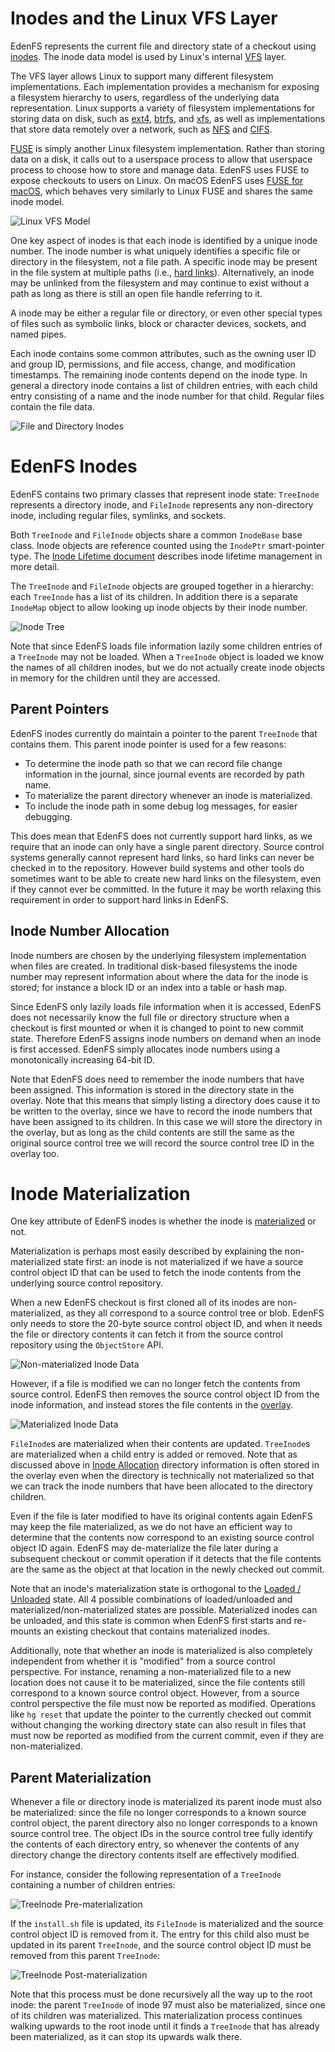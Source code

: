 # Inodes and the Linux VFS Layer

EdenFS represents the current file and directory state of a checkout using
[inodes](https://en.wikipedia.org/wiki/Inode). The inode data model is used by
Linux's internal
[VFS](https://www.kernel.org/doc/html/latest/filesystems/vfs.html) layer.

The VFS layer allows Linux to support many different filesystem implementations.
Each implementation provides a mechanism for exposing a filesystem hierarchy to
users, regardless of the underlying data representation. Linux supports a
variety of filesystem implementations for storing data on disk, such as
[ext4](https://en.wikipedia.org/wiki/Ext4),
[btrfs](https://en.wikipedia.org/wiki/Btrfs), and
[xfs](https://en.wikipedia.org/wiki/XFS), as well as implementations that store
data remotely over a network, such as
[NFS](https://en.wikipedia.org/wiki/Network_File_System) and
[CIFS](https://en.wikipedia.org/wiki/Server_Message_Block).

[FUSE](https://en.wikipedia.org/wiki/Filesystem_in_Userspace) is simply another
Linux filesystem implementation. Rather than storing data on a disk, it calls
out to a userspace process to allow that userspace process to choose how to
store and manage data. EdenFS uses FUSE to expose checkouts to users on Linux.
On macOS EdenFS uses [FUSE for macOS](https://osxfuse.github.io/), which behaves
very similarly to Linux FUSE and shares the same inode model.

![Linux VFS Model](img/fuse_vfs.svg)

One key aspect of inodes is that each inode is identified by a unique inode
number. The inode number is what uniquely identifies a specific file or
directory in the filesystem, not a file path. A specific inode may be present in
the file system at multiple paths (i.e.,
[hard links](https://en.wikipedia.org/wiki/Hard_link)). Alternatively, an inode
may be unlinked from the filesystem and may continue to exist without a path as
long as there is still an open file handle referring to it.

A inode may be either a regular file or directory, or even other special types
of files such as symbolic links, block or character devices, sockets, and named
pipes.

Each inode contains some common attributes, such as the owning user ID and group
ID, permissions, and file access, change, and modification timestamps. The
remaining inode contents depend on the inode type. In general a directory inode
contains a list of children entries, with each child entry consisting of a name
and the inode number for that child. Regular files contain the file data.

![File and Directory Inodes](img/inode_contents.svg)

# EdenFS Inodes

EdenFS contains two primary classes that represent inode state: `TreeInode`
represents a directory inode, and `FileInode` represents any non-directory
inode, including regular files, symlinks, and sockets.

Both `TreeInode` and `FileInode` objects share a common `InodeBase` base class.
Inode objects are reference counted using the `InodePtr` smart-pointer type. The
[Inode Lifetime document](InodeLifetime.md) describes inode lifetime management
in more detail.

The `TreeInode` and `FileInode` objects are grouped together in a hierarchy:
each `TreeInode` has a list of its children. In addition there is a separate
`InodeMap` object to allow looking up inode objects by their inode number.

![Inode Tree](img/inode_tree.svg)

Note that since EdenFS loads file information lazily some children entries of a
`TreeInode` may not be loaded. When a `TreeInode` object is loaded we know the
names of all children inodes, but we do not actually create inode objects in
memory for the children until they are accessed.

## Parent Pointers

EdenFS inodes currently do maintain a pointer to the parent `TreeInode` that
contains them. This parent inode pointer is used for a few reasons:

- To determine the inode path so that we can record file change information in
  the journal, since journal events are recorded by path name.
- To materialize the parent directory whenever an inode is materialized.
- To include the inode path in some debug log messages, for easier debugging.

This does mean that EdenFS does not currently support hard links, as we require
that an inode can only have a single parent directory. Source control systems
generally cannot represent hard links, so hard links can never be checked in to
the repository. However build systems and other tools do sometimes want to be
able to create new hard links on the filesystem, even if they cannot ever be
committed. In the future it may be worth relaxing this requirement in order to
support hard links in EdenFS.

## Inode Number Allocation

Inode numbers are chosen by the underlying filesystem implementation when files
are created. In traditional disk-based filesystems the inode number may
represent information about where the data for the inode is stored; for instance
a block ID or an index into a table or hash map.

Since EdenFS only lazily loads file information when it is accessed, EdenFS does
not necessarily know the full file or directory structure when a checkout is
first mounted or when it is changed to point to new commit state. Therefore
EdenFS assigns inode numbers on demand when an inode is first accessed. EdenFS
simply allocates inode numbers using a monotonically increasing 64-bit ID.

Note that EdenFS does need to remember the inode numbers that have been
assigned. This information is stored in the directory state in the overlay. Note
that this means that simply listing a directory does cause it to be written to
the overlay, since we have to record the inode numbers that have been assigned
to its children. In this case we will store the directory in the overlay, but as
long as the child contents are still the same as the original source control
tree we will record the source control tree ID in the overlay too.

# Inode Materialization

One key attribute of EdenFS inodes is whether the inode is
[materialized](Glossary.md#materialized--non-materialized) or not.

Materialization is perhaps most easily described by explaining the
non-materialized state first: an inode is not materialized if we have a source
control object ID that can be used to fetch the inode contents from the
underlying source control repository.

When a new EdenFS checkout is first cloned all of its inodes are
non-materialized, as they all correspond to a source control tree or blob.
EdenFS only needs to store the 20-byte source control object ID, and when it
needs the file or directory contents it can fetch it from the source control
repository using the `ObjectStore` API.

![Non-materialized Inode Data](img/non_materialized_inode.svg)

However, if a file is modified we can no longer fetch the contents from source
control. EdenFS then removes the source control object ID from the inode
information, and instead stores the file contents in the
[overlay](Glossary.md#overlay).

![Materialized Inode Data](img/materialized_inode.svg)

`FileInode`s are materialized when their contents are updated. `TreeInode`s are
materialized when a child entry is added or removed. Note that as discussed
above in [Inode Allocation](#inode-allocation) directory information is often
stored in the overlay even when the directory is technically not materialized so
that we can track the inode numbers that have been allocated to the directory
children.

Even if the file is later modified to have its original contents again EdenFS
may keep the file materialized, as we do not have an efficient way to determine
that the contents now correspond to an existing source control object ID again.
EdenFS may de-materialize the file later during a subsequent checkout or commit
operation if it detects that the file contents are the same as the object at
that location in the newly checked out commit.

Note that an inode's materialization state is orthogonal to the
[Loaded / Unloaded](#loaded--unloaded) state. All 4 possible combinations of
loaded/unloaded and materialized/non-materialized states are possible.
Materialized inodes can be unloaded, and this state is common when EdenFS first
starts and re-mounts an existing checkout that contains materialized inodes.

Additionally, note that whether an inode is materialized is also completely
independent from whether it is "modified" from a source control perspective. For
instance, renaming a non-materialized file to a new location does not cause it
to be materialized, since the file contents still correspond to a known source
control object. However, from a source control perspective the file must now be
reported as modified. Operations like `hg reset` that update the pointer to the
currently checked out commit without changing the working directory state can
also result in files that must now be reported as modified from the current
commit, even if they are non-materialized.

## Parent Materialization

Whenever a file or directory inode is materialized its parent inode must also be
materialized: since the file no longer corresponds to a known source control
object, the parent directory also no longer corresponds to a known source
control tree. The object IDs in the source control tree fully identify the
contents of each directory entry, so whenever the contents of any directory
change the directory contents itself are effectively modified.

For instance, consider the following representation of a `TreeInode` containing
a number of children entries:

![TreeInode Pre-materialization](img/tree_inode_pre_materialization.svg)

If the `install.sh` file is updated, its `FileInode` is materialized and the
source control object ID is removed from it. The entry for this child also must
be updated in its parent `TreeInode`, and the source control object ID must be
removed from this parent `TreeInode`:

![TreeInode Post-materialization](img/tree_inode_post_materialization.svg)

Note that this process must be done recursively all the way up to the root
inode: the parent `TreeInode` of inode 97 must also be materialized, since one
of its children was materialized. This materialization process continues walking
upwards to the root inode until it finds a `TreeInode` that has already been
materialized, as it can stop its upwards walk there.
